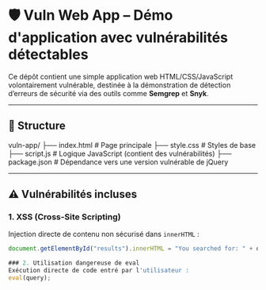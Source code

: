 # 🛡️ Vuln Web App – Démo d'application avec vulnérabilités détectables

Ce dépôt contient une simple application web HTML/CSS/JavaScript volontairement vulnérable, destinée à la démonstration de détection d’erreurs de sécurité via des outils comme **Semgrep** et **Snyk**.

---

## 📂 Structure

vuln-app/
├── index.html # Page principale
├── style.css # Styles de base
├── script.js # Logique JavaScript (contient des vulnérabilités)
├── package.json # Dépendance vers une version vulnérable de jQuery

---

## ⚠️ Vulnérabilités incluses

### 1. XSS (Cross-Site Scripting)
Injection directe de contenu non sécurisé dans `innerHTML` :
```js
document.getElementById("results").innerHTML = "You searched for: " + query;

### 2. Utilisation dangereuse de eval
Exécution directe de code entré par l'utilisateur :
eval(query);
